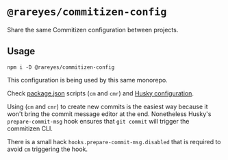 # `@rareyes/commitizen-config`

Share the same Commitizen configuration between projects.

## Usage

```
npm i -D @rareyes/commitizen-config
```

This configuration is being used by this same monorepo.

Check [package.json](https://github.com/rareyesdev/toolbox/blob/master/package.json) scripts (`cm` and `cmr`) and [Husky configuration](https://github.com/rareyesdev/toolbox/blob/master/.huskyrc.js).

Using (`cm` and `cmr`) to create new commits is the easiest way because it won't bring the commit message editor at the end. Nonetheless Husky's `prepare-commit-msg` hook ensures that `git commit` will trigger the commitizen CLI.

There is a small hack `hooks.prepare-commit-msg.disabled` that is required to avoid `cm` triggering the hook.
